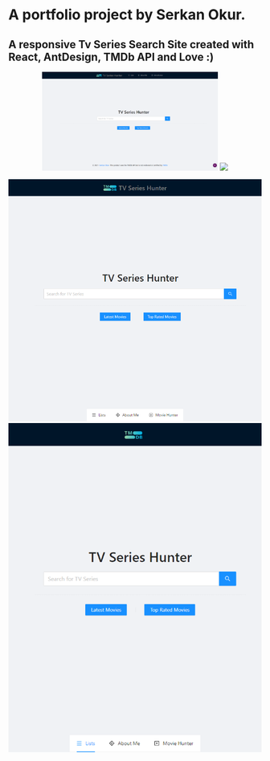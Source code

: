 # A portfolio project by Serkan Okur.

## A responsive Tv Series Search Site created with React, AntDesign, TMDb API and Love :)

<p align="center">
  <img src="https://github.com/serkanokur79/tvserieshunter/blob/main/SS/Web_01_Home.png" width="350" title="Home page in PC" alt="Screenshot of Home page in PC">
  <img src="your_relative_path_here_number_2_large_name" width="350" 
</p>

![Home page in Tablet](https://github.com/serkanokur79/tvserieshunter/blob/main/SS/Tablet_01_Home.png)
![Home page in Mobile](https://github.com/serkanokur79/tvserieshunter/blob/main/SS/Mobile_01_Home.png)
